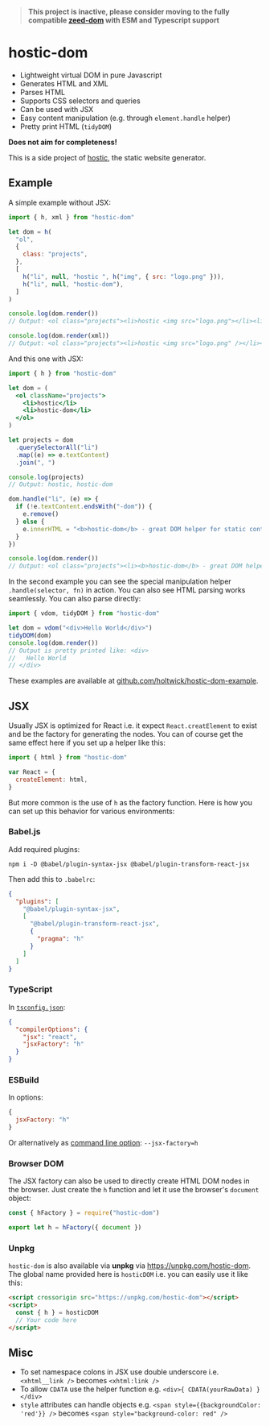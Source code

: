 > **This project is inactive, please consider moving to the fully compatible [zeed-dom](https://github.com/holtwick/zeed-dom) with ESM and Typescript support**

# hostic-dom

- Lightweight virtual DOM in pure Javascript
- Generates HTML and XML
- Parses HTML
- Supports CSS selectors and queries
- Can be used with JSX
- Easy content manipulation (e.g. through `element.handle` helper)
- Pretty print HTML (`tidyDOM`)

**Does not aim for completeness!**

This is a side project of [hostic](https://github.com/holtwick/hostic), the static website generator.

## Example

A simple example without JSX:

```js
import { h, xml } from "hostic-dom"

let dom = h(
  "ol",
  {
    class: "projects",
  },
  [
    h("li", null, "hostic ", h("img", { src: "logo.png" })),
    h("li", null, "hostic-dom"),
  ]
)

console.log(dom.render())
// Output: <ol class="projects"><li>hostic <img src="logo.png"></li><li>hostic-dom</li></ol>

console.log(dom.render(xml))
// Output: <ol class="projects"><li>hostic <img src="logo.png" /></li><li>hostic-dom</li></ol>
```

And this one with JSX:

```jsx
import { h } from "hostic-dom"

let dom = (
  <ol className="projects">
    <li>hostic</li>
    <li>hostic-dom</li>
  </ol>
)

let projects = dom
  .querySelectorAll("li")
  .map((e) => e.textContent)
  .join(", ")

console.log(projects)
// Output: hostic, hostic-dom

dom.handle("li", (e) => {
  if (!e.textContent.endsWith("-dom")) {
    e.remove()
  } else {
    e.innerHTML = "<b>hostic-dom</b> - great DOM helper for static content"
  }
})

console.log(dom.render())
// Output: <ol class="projects"><li><b>hostic-dom</b> - great DOM helper for static content</li></ol>
```

In the second example you can see the special manipulation helper `.handle(selector, fn)` in action. You can also see HTML parsing works seamlessly. You can also parse directly:

```js
import { vdom, tidyDOM } from "hostic-dom"

let dom = vdom("<div>Hello World</div>")
tidyDOM(dom)
console.log(dom.render())
// Output is pretty printed like: <div>
//   Hello World
// </div>
```

These examples are available at [github.com/holtwick/hostic-dom-example](https://github.com/holtwick/hostic-dom-example).

## JSX

Usually JSX is optimized for React i.e. it expect `React.creatElement` to exist and be the factory for generating the nodes. You can of course get the same effect here if you set up a helper like this:

```js
import { html } from "hostic-dom"

var React = {
  createElement: html,
}
```

But more common is the use of `h` as the factory function. Here is how you can set up this behavior for various environments:

### Babel.js

Add required plugins:

```shell script
npm i -D @babel/plugin-syntax-jsx @babel/plugin-transform-react-jsx
```

Then add this to `.babelrc`:

```json
{
  "plugins": [
    "@babel/plugin-syntax-jsx",
    [
      "@babel/plugin-transform-react-jsx",
      {
        "pragma": "h"
      }
    ]
  ]
}
```

### TypeScript

In [`tsconfig.json`](https://www.typescriptlang.org/docs/handbook/compiler-options-in-msbuild.html#mappings):

```json
{
  "compilerOptions": {
    "jsx": "react",
    "jsxFactory": "h"
  }
}
```

### ESBuild

In options:

```js
{
  jsxFactory: "h"
}
```

Or alternatively as [command line option](https://github.com/evanw/esbuild#command-line-usage): `--jsx-factory=h`

### Browser DOM

The JSX factory can also be used to directly create HTML DOM nodes in the browser. Just create the `h` function and let it use the browser's `document` object:

```js
const { hFactory } = require("hostic-dom")

export let h = hFactory({ document })
```

### Unpkg

`hostic-dom` is also available via **unpkg** via <https://unpkg.com/hostic-dom>. The global name provided here is `hosticDOM` i.e. you can easily use it like this:

```html
<script crossorigin src="https://unpkg.com/hostic-dom"></script>
<script>
  const { h } = hosticDOM
  // Your code here
</script>
```

## Misc

- To set namespace colons in JSX use double underscore i.e. `<xhtml__link />` becomes `<xhtml:link />`
- To allow `CDATA` use the helper function e.g. `<div>{ CDATA(yourRawData) }</div>`
- `style` attributes can handle objects e.g. `<span style={{backgroundColor: 'red'}} />` becomes `<span style="background-color: red" />`
